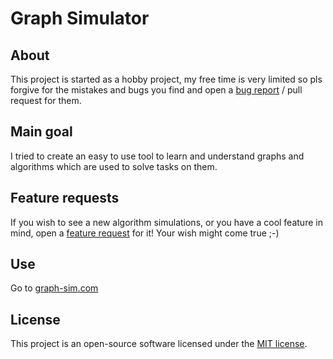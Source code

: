# Graph Simulator

## About

This project is started as a hobby project, my free time is very limited so pls forgive for the mistakes and bugs you find and open a [bug report](https://github.com/Janiaje/network-simulator/issues/new?assignees=Janiaje&labels=bug&template=bug_report.md&title=) / pull request for them.


## Main goal

I tried to create an easy to use tool to learn and understand graphs and algorithms which are used to solve tasks on them.


## Feature requests

If you wish to see a new algorithm simulations, or you have a cool feature in mind, open a [feature request](https://github.com/Janiaje/network-simulator/issues/new?assignees=Janiaje&labels=enhancement&template=feature_request.md&title=) for it!
Your wish might come true ;-)


## Use

Go to [graph-sim.com](graph-sim.com)

## License

This project is an open-source software licensed under the [MIT license](https://opensource.org/licenses/MIT).



